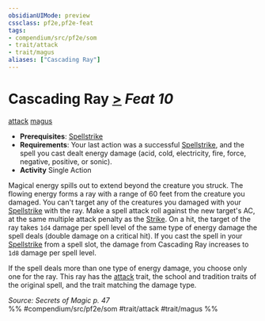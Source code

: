```yaml
---
obsidianUIMode: preview
cssclass: pf2e,pf2e-feat
tags:
- compendium/src/pf2e/som
- trait/attack
- trait/magus
aliases: ["Cascading Ray"]
---
```

# Cascading Ray  [>](/rules/core-rulebook/chapter-9-playing-the-game.md#Actions "Single Action") *Feat 10*  
[attack](/rules/traits/attack.md)  [magus](/rules/traits/magus-som.md)  

- **Prerequisites**: [Spellstrike](/rules/actions/spellstrike-som.md)
- **Requirements**: Your last action was a successful [Spellstrike](/rules/actions/spellstrike-som.md), and the spell you cast dealt energy damage (acid, cold, electricity, fire, force, negative, positive, or sonic).
- **Activity** Single Action

Magical energy spills out to extend beyond the creature you struck. The flowing energy forms a ray with a range of 60 feet from the creature you damaged. You can't target any of the creatures you damaged with your [Spellstrike](/rules/actions/spellstrike-som.md) with the ray. Make a spell attack roll against the new target's AC, at the same multiple attack penalty as the [Strike](/rules/actions/strike.md). On a hit, the target of the ray takes `1d4` damage per spell level of the same type of energy damage the spell deals (double damage on a critical hit). If you cast the spell in your [Spellstrike](/rules/actions/spellstrike-som.md) from a spell slot, the damage from Cascading Ray increases to `1d8` damage per spell level.

If the spell deals more than one type of energy damage, you choose only one for the ray. This ray has the [attack](/rules/traits/attack.md) trait, the school and tradition traits of the original spell, and the trait matching the damage type.

*Source: Secrets of Magic p. 47*  
%% #compendium/src/pf2e/som #trait/attack #trait/magus %%